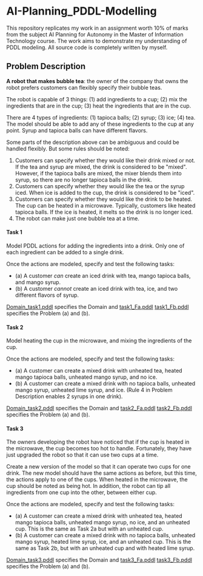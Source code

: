# AI-Planning_PDDL-Modelling

This repository replicates my work in an assignment worth 10% of marks from the subject AI Planning for Autonomy in the Master of Information Technology course. The work aims to demonstrate my understanding of PDDL modeling. All source code is completely written by myself.

## Problem Description

**A robot that makes bubble tea**: the owner of the company that owns the robot prefers customers can flexibly specify their bubble teas.

The robot is capable of 3 things: (1) add ingredients to a cup; (2) mix the ingredients that are in the cup; (3) heat the ingredients that are in the cup.

There are 4 types of ingredients: (1) tapioca balls; (2) syrup; (3) ice; (4) tea. The model should be able to add any of these ingredients to the cup at any point. Syrup and tapioca balls can have different flavors.

Some parts of the description above can be ambiguous and could be handled flexibly. But some rules should be noted: 
1. Customers can specify whether they would like their drink mixed or not. If the tea and syrup are mixed, the drink is considered to be "mixed". However, if the tapioca balls are mixed, the mixer blends them into syrup, so there are no longer tapioca balls in the drink.
2. Customers can specify whether they would like the tea or the syrup iced. When ice is added to the cup, the drink is considered to be "iced".
3. Customers can specify whether they would like the drink to be heated. The cup can be heated in a microwave. Typically, customers like heated tapioca balls. If the ice is heated, it melts so the drink is no longer iced.
4. The robot can make just one bubble tea at a time.

#### Task 1
Model PDDL actions for adding the ingredients into a drink. Only one of each ingredient can be added to a single drink.

Once the actions are modeled, specify and test the following tasks:
* (a) A customer *can* create an iced drink with tea, mango tapioca balls, and mango syrup.
* (b) A customer *cannot* create an iced drink with tea, ice, and two different flavors of syrup.

[Domain_task1.pddl](domain_task1.pddl) specifies the Domain and [task1_Fa.pddl](task1_Fa.pddl) [task1_Fb.pddl](task1_Fb.pddl) specifies the Problem (a) and (b).

#### Task 2
Model heating the cup in the microwave, and mixing the ingredients of the cup.

Once the actions are modeled, specify and test the following tasks:
* (a) A customer can create a mixed drink with unheated tea, heated mango tapioca balls, unheated mango syrup, and no ice.
* (b) A customer can create a mixed drink with no tapioca balls, unheated mango syrup, unheated lime syrup, and ice. (Rule 4 in Problem Description enables 2 syrups in one drink).

[Domain_task2.pddl](domain_task2.pddl) specifies the Domain and [task2_Fa.pddl](task2_Fa.pddl) [task2_Fb.pddl](task2_Fb.pddl) specifies the Problem (a) and (b).

#### Task 3
The owners developing the robot have noticed that if the cup is heated in the microwave, the cup becomes too hot to handle. Fortunately, they have just upgraded the robot so that it can use two cups at a time.

Create a new version of the model so that it can operate two cups for one drink.
The new model should have the same actions as before, but this time, the actions apply to one of the cups. When heated in the microwave, the cup should be noted as being hot. In addition, the robot can tip all ingredients from one cup into the other, between either cup.

Once the actions are modeled, specify and test the following tasks:
* (a) A customer can create a mixed drink with unheated tea, heated mango tapioca balls, unheated mango syrup, no ice, and an unheated cup. This is the same as Task 2a but with an unheated cup.
* (b) A customer can create a mixed drink with no tapioca balls, unheated mango syrup, heated lime syrup, ice, and an unheated cup. This is the same as Task 2b, but with an unheated cup and with heated lime syrup.

[Domain_task3.pddl](domain_task3.pddl) specifies the Domain and [task3_Fa.pddl](task3_Fa.pddl) [task3_Fb.pddl](task3_Fb.pddl) specifies the Problem (a) and (b).



